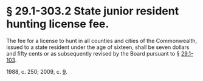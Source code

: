 # § 29.1-303.2 State junior resident hunting license fee.

<p>The fee for a license to hunt in all counties and cities of the Commonwealth, issued to a state resident under the age of sixteen, shall be seven dollars and fifty cents or as subsequently revised by the Board pursuant to § <a href='http://law.lis.virginia.gov/vacode/29.1-103/'>29.1-103</a>.</p><p>1988, c. 250; 2009, c. <a href='http://lis.virginia.gov/cgi-bin/legp604.exe?091+ful+CHAP0009'>9</a>.</p>